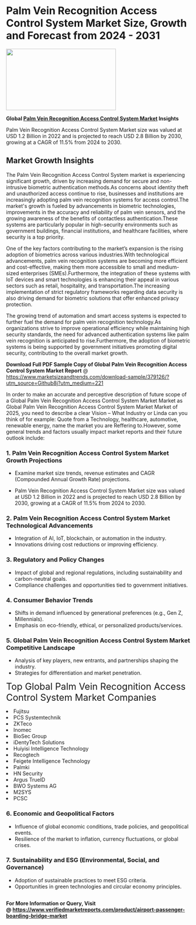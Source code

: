 <H1>Palm Vein Recognition Access Control System Market Size, Growth and Forecast from 2024 - 2031</H1><img class="aligncenter size-medium wp-image-584254" src="https://thirdeyenews.in/wp-content/uploads/2024/09/Global-Market-Research-300x168.jpeg" alt="" width="300" height="168" /><p><strong>Global&nbsp;<a href="https://www.marketsizeandtrends.com/download-sample/379126/?utm_source=Github8j?utm_medium=221">Palm Vein Recognition Access Control System Market</a> Insights</strong></p><p>Palm Vein Recognition Access Control System Market size was valued at USD 1.2 Billion in 2022 and is projected to reach USD 2.8 Billion by 2030, growing at a CAGR of 11.5% from 2024 to 2030.</p><p><h2>Market Growth Insights</h2> <p>The Palm Vein Recognition Access Control System market is experiencing significant growth, driven by increasing demand for secure and non-intrusive biometric authentication methods.As concerns about identity theft and unauthorized access continue to rise, businesses and institutions are increasingly adopting palm vein recognition systems for access control.The market's growth is fueled by advancements in biometric technologies, improvements in the accuracy and reliability of palm vein sensors, and the growing awareness of the benefits of contactless authentication.These systems are particularly popular in high-security environments such as government buildings, financial institutions, and healthcare facilities, where security is a top priority.</p> <p>One of the key factors contributing to the market’s expansion is the rising adoption of biometrics across various industries.With technological advancements, palm vein recognition systems are becoming more efficient and cost-effective, making them more accessible to small and medium-sized enterprises (SMEs).Furthermore, the integration of these systems with IoT devices and smart technologies is enhancing their appeal in various sectors such as retail, hospitality, and transportation.The increasing implementation of strict regulatory frameworks regarding data security is also driving demand for biometric solutions that offer enhanced privacy protection.</p> <p>The growing trend of automation and smart access systems is expected to further fuel the demand for palm vein recognition technology.As organizations strive to improve operational efficiency while maintaining high security standards, the need for advanced authentication systems like palm vein recognition is anticipated to rise.Furthermore, the adoption of biometric systems is being supported by government initiatives promoting digital security, contributing to the overall market growth.</p> <p><span class=""><strong>Download Full PDF Sample Copy of Global Palm Vein Recognition Access Control System Market Report</strong> @ <a href="https://www.marketsizeandtrends.com/download-sample/379126/?utm_source=Github8j?utm_medium=221" target="_blank">https://www.marketsizeandtrends.com/download-sample/379126/?utm_source=Github8j?utm_medium=221</a></span></p><p>In order to make an accurate and perceptive description of future scope of a Global&nbsp;Palm Vein Recognition Access Control System Market Market as Global&nbsp;Palm Vein Recognition Access Control System Market Market of 2025, you need to describe a clear Vision &ndash; What Industry or Linda can you think of for example: Quote from a Technology, healthcare, automotive, renewable energy, name the market you are Reffering to.However, some general trends and factors usually impact market reports and their future outlook include:</p><h3>1.&nbsp;<strong>Palm Vein Recognition Access Control System Market Growth Projections</strong></h3><ul><li>Examine market size trends, revenue estimates and CAGR (Compounded Annual Growth Rate) projections.</li><li><p>Palm Vein Recognition Access Control System Market size was valued at USD 1.2 Billion in 2022 and is projected to reach USD 2.8 Billion by 2030, growing at a CAGR of 11.5% from 2024 to 2030.</p></li></ul><h3>2.&nbsp;<strong>Palm Vein Recognition Access Control System Market Technological Advancements</strong></h3><ul><li>Integration of AI, IoT, blockchain, or automation in the industry.</li><li>Innovations driving cost reductions or improving efficiency.</li></ul><h3>3.&nbsp;<strong>Regulatory and Policy Changes</strong></h3><ul><li>Impact of global and regional regulations, including sustainability and carbon-neutral goals.</li><li>Compliance challenges and opportunities tied to government initiatives.</li></ul><h3>4.&nbsp;<strong>Consumer Behavior Trends</strong></h3><ul><li>Shifts in demand influenced by generational preferences (e.g., Gen Z, Millennials).</li><li>Emphasis on eco-friendly, ethical, or personalized products/services.</li></ul><h3>5.&nbsp;<strong>Global Palm Vein Recognition Access Control System Market Competitive Landscape</strong></h3><ul><li>Analysis of key players, new entrants, and partnerships shaping the industry.</li><li>Strategies for differentiation and market penetration.</li></ul><p data-pm-slice="1 1 []"><span style="color: inherit; font-family: inherit; font-size: 25px;">Top Global Palm Vein Recognition Access Control System Market Companies</span></p><div class="" data-test-id=""><p><li>Fujitsu</li><li> PCS Systemtechnik</li><li> ZKTeco</li><li> Inomec</li><li> BioSec Group</li><li> iDentyTech Solutions</li><li> Huiyisi Intelligence Technology</li><li> Recogtech</li><li> Feigete Intelligence Technology</li><li> Palmki</li><li> HN Security</li><li> Argus TrueID</li><li> BWO Systems AG</li><li> M2SYS</li><li> PCSC</li></p></div><h3>6.&nbsp;<strong>Economic and Geopolitical Factors</strong></h3><ul><li>Influence of global economic conditions, trade policies, and geopolitical events.</li><li>Resilience of the market to inflation, currency fluctuations, or global crises.</li></ul><h3>7.&nbsp;<strong>Sustainability and ESG (Environmental, Social, and Governance)</strong></h3><ul><li>Adoption of sustainable practices to meet ESG criteria.</li><li>Opportunities in green technologies and circular economy principles.</li></ul><h2><strong style="font-size: 14px;">For More Information or Query, Visit @&nbsp;</strong><a style="background-color: #ffffff; font-size: 14px;" href="https://www.marketsizeandtrends.com/report/palm-vein-recognition-access-control-system-market/" target="_blank">https://www.verifiedmarketreports.com/product/airport-passenger-boarding-bridge-market</a></h2>